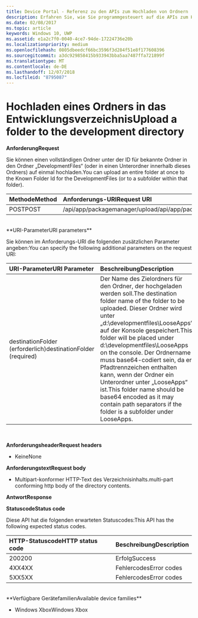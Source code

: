 ```yaml
---
title: Device Portal - Referenz zu den APIs zum Hochladen von Ordnern
description: Erfahren Sie, wie Sie programmgesteuert auf die APIs zum Hochladen von Ordnern zugreifen.
ms.date: 02/08/2017
ms.topic: article
keywords: Windows 10, UWP
ms.assetid: e1a2c7f0-0040-4ce7-94de-17224736e20b
ms.localizationpriority: medium
ms.openlocfilehash: 0805dbeedcf66bc3596f3d284f51e8f177608396
ms.sourcegitcommit: a3dc929858415b933943bba5aa7487ffa721899f
ms.translationtype: MT
ms.contentlocale: de-DE
ms.lasthandoff: 12/07/2018
ms.locfileid: "8795087"
---
```

# <a name="upload-a-folder-to-the-development-directory"></a><span data-ttu-id="908be-104">Hochladen eines Ordners in das Entwicklungsverzeichnis</span><span class="sxs-lookup"><span data-stu-id="908be-104">Upload a folder to the development directory</span></span>

**<span data-ttu-id="908be-105">Anforderung</span><span class="sxs-lookup"><span data-stu-id="908be-105">Request</span></span>**

<span data-ttu-id="908be-106">Sie können einen vollständigen Ordner unter der ID für bekannte Ordner in den Ordner „DevelopmentFiles“ (oder in einen Unterordner innerhalb dieses Ordners) auf einmal hochladen.</span><span class="sxs-lookup"><span data-stu-id="908be-106">You can upload an entire folder at once to the Known Folder Id for the DevelopmentFiles (or to a subfolder within that folder).</span></span>

<span data-ttu-id="908be-107">Methode</span><span class="sxs-lookup"><span data-stu-id="908be-107">Method</span></span>      | <span data-ttu-id="908be-108">Anforderungs-URI</span><span class="sxs-lookup"><span data-stu-id="908be-108">Request URI</span></span>
:------     | :------
<span data-ttu-id="908be-109">POST</span><span class="sxs-lookup"><span data-stu-id="908be-109">POST</span></span> | <span data-ttu-id="908be-110">/api/app/packagemanager/upload</span><span class="sxs-lookup"><span data-stu-id="908be-110">/api/app/packagemanager/upload</span></span> 
<br />
**<span data-ttu-id="908be-111">URI-Parameter</span><span class="sxs-lookup"><span data-stu-id="908be-111">URI parameters</span></span>**

<span data-ttu-id="908be-112">Sie können im Anforderungs-URI die folgenden zusätzlichen Parameter angeben:</span><span class="sxs-lookup"><span data-stu-id="908be-112">You can specify the following additional parameters on the request URI:</span></span>

<span data-ttu-id="908be-113">URI-Parameter</span><span class="sxs-lookup"><span data-stu-id="908be-113">URI Parameter</span></span>      | <span data-ttu-id="908be-114">Beschreibung</span><span class="sxs-lookup"><span data-stu-id="908be-114">Description</span></span>
:------     | :-----
<span data-ttu-id="908be-115">destinationFolder (erforderlich)</span><span class="sxs-lookup"><span data-stu-id="908be-115">destinationFolder  (required)</span></span> | <span data-ttu-id="908be-116">Der Name des Zielordners für den Ordner, der hochgeladen werden soll.</span><span class="sxs-lookup"><span data-stu-id="908be-116">The destination folder name of the folder to be uploaded.</span></span> <span data-ttu-id="908be-117">Dieser Ordner wird unter „d:\developmentfiles\LooseApps“ auf der Konsole gespeichert.</span><span class="sxs-lookup"><span data-stu-id="908be-117">This folder will be placed under d:\developmentfiles\LooseApps on the console.</span></span> <span data-ttu-id="908be-118">Der Ordnername muss base64-codiert sein, da er Pfadtrennzeichen enthalten kann, wenn der Ordner ein Unterordner unter „LooseApps“ ist.</span><span class="sxs-lookup"><span data-stu-id="908be-118">This folder name should be base64 encoded as it may contain path separators if the folder is a subfolder under LooseApps.</span></span>
<br />

**<span data-ttu-id="908be-119">Anforderungsheader</span><span class="sxs-lookup"><span data-stu-id="908be-119">Request headers</span></span>**

- <span data-ttu-id="908be-120">Keine</span><span class="sxs-lookup"><span data-stu-id="908be-120">None</span></span>

**<span data-ttu-id="908be-121">Anforderungstext</span><span class="sxs-lookup"><span data-stu-id="908be-121">Request body</span></span>**

- <span data-ttu-id="908be-122">Multipart-konformer HTTP-Text des Verzeichnisinhalts.</span><span class="sxs-lookup"><span data-stu-id="908be-122">multi-part conforming http body of the directory contents.</span></span>

**<span data-ttu-id="908be-123">Antwort</span><span class="sxs-lookup"><span data-stu-id="908be-123">Response</span></span>**

**<span data-ttu-id="908be-124">Statuscode</span><span class="sxs-lookup"><span data-stu-id="908be-124">Status code</span></span>**

<span data-ttu-id="908be-125">Diese API hat die folgenden erwarteten Statuscodes:</span><span class="sxs-lookup"><span data-stu-id="908be-125">This API has the following expected status codes.</span></span>

<span data-ttu-id="908be-126">HTTP-Statuscode</span><span class="sxs-lookup"><span data-stu-id="908be-126">HTTP status code</span></span>      | <span data-ttu-id="908be-127">Beschreibung</span><span class="sxs-lookup"><span data-stu-id="908be-127">Description</span></span>
:------     | :-----
<span data-ttu-id="908be-128">200</span><span class="sxs-lookup"><span data-stu-id="908be-128">200</span></span> | <span data-ttu-id="908be-129">Erfolg</span><span class="sxs-lookup"><span data-stu-id="908be-129">Success</span></span>
<span data-ttu-id="908be-130">4XX</span><span class="sxs-lookup"><span data-stu-id="908be-130">4XX</span></span> | <span data-ttu-id="908be-131">Fehlercodes</span><span class="sxs-lookup"><span data-stu-id="908be-131">Error codes</span></span>
<span data-ttu-id="908be-132">5XX</span><span class="sxs-lookup"><span data-stu-id="908be-132">5XX</span></span> | <span data-ttu-id="908be-133">Fehlercodes</span><span class="sxs-lookup"><span data-stu-id="908be-133">Error codes</span></span>
<br />
**<span data-ttu-id="908be-134">Verfügbare Gerätefamilien</span><span class="sxs-lookup"><span data-stu-id="908be-134">Available device families</span></span>**

* <span data-ttu-id="908be-135">Windows Xbox</span><span class="sxs-lookup"><span data-stu-id="908be-135">Windows Xbox</span></span>

